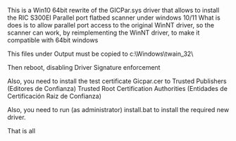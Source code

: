 This is a Win10 64bit rewrite of the GICPar.sys driver that allows to install the RIC S300EI Parallel port flatbed scanner under windows 10/11
What is does is to allow parallel port access to the original WinNT driver, so the scanner can work, by reimplementing the WinNT driver, to make it compatible with 64bit windows

This files under Output must be copied to 
c:\Windows\twain_32\

Then reboot, disabling Driver Signature enforcement

Also, you need to install the test certificate Gicpar.cer to
  Trusted Publishers (Editores de Confianza)
  Trusted Root Certification Authorities (Entidades de Certificación Raiz de Confianza)

Also, you need to run (as administrator) install.bat to install the required new driver.

That is all
